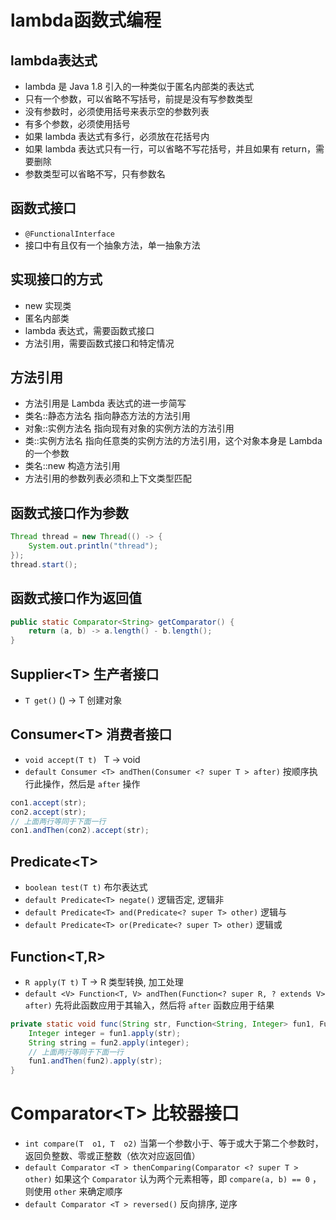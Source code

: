 
# lambda函数式编程

## lambda表达式

- lambda 是 Java 1.8 引入的一种类似于匿名内部类的表达式
- 只有一个参数，可以省略不写括号，前提是没有写参数类型
- 没有参数时，必须使用括号来表示空的参数列表
- 有多个参数，必须使用括号
- 如果 lambda 表达式有多行，必须放在花括号内
- 如果 lambda 表达式只有一行，可以省略不写花括号，并且如果有 return，需要删除
- 参数类型可以省略不写，只有参数名

## 函数式接口

- `@FunctionalInterface`
- 接口中有且仅有一个抽象方法，单一抽象方法

## 实现接口的方式

- new 实现类
- 匿名内部类
- lambda 表达式，需要函数式接口
- 方法引用，需要函数式接口和特定情况

## 方法引用

- 方法引用是 Lambda 表达式的进一步简写
- 类名::静态方法名 指向静态方法的方法引用
- 对象::实例方法名 指向现有对象的实例方法的方法引用
- 类::实例方法名 指向任意类的实例方法的方法引用，这个对象本身是 Lambda 的一个参数 
- 类名::new 构造方法引用
- 方法引用的参数列表必须和上下文类型匹配

## 函数式接口作为参数

```java
Thread thread = new Thread(() -> {  
    System.out.println("thread");  
});  
thread.start();
```

## 函数式接口作为返回值

```java
public static Comparator<String> getComparator() {  
    return (a, b) -> a.length() - b.length();  
}
```

## Supplier\<T> 生产者接口

- `T get()` () -> T 创建对象

## Consumer\<T> 消费者接口

- `void accept(T t) ` T -> void
- `default Consumer <T> andThen(Consumer <? super T > after)`  按顺序执行此操作，然后是 `after` 操作

```java
con1.accept(str);  
con2.accept(str); 
// 上面两行等同于下面一行
con1.andThen(con2).accept(str);
```

## Predicate\<T>

- `boolean test(T t)` 布尔表达式
- `default Predicate<T> negate()` 逻辑否定, 逻辑非
- `default Predicate<T> and(Predicate<? super T> other)` 逻辑与
- `default Predicate<T> or(Predicate<? super T> other)` 逻辑或

## Function\<T,R>

- `R apply(T t)`  T -> R 类型转换, 加工处理
- `default <V> Function<T, V> andThen(Function<? super R, ? extends V> after)` 先将此函数应用于其输入，然后将 `after` 函数应用于结果

```java
private static void func(String str, Function<String, Integer> fun1, Function<Integer, String> fun2) {  
    Integer integer = fun1.apply(str);  
    String string = fun2.apply(integer);  
    // 上面两行等同于下面一行  
    fun1.andThen(fun2).apply(str);  
}
```

# Comparator\<T> 比较器接口

- `int compare(T  o1, T  o2)`  当第一个参数小于、等于或大于第二个参数时，返回负整数、零或正整数（依次对应返回值）
- `default Comparator <T > thenComparing(Comparator <? super T > other)` 如果这个 `Comparator` 认为两个元素相等，即 `compare(a, b) == 0` ，则使用 `other` 来确定顺序
- `default Comparator <T > reversed()` 反向排序, 逆序